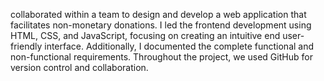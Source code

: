 collaborated within a team to design and develop a web application that facilitates
non-monetary donations. I led the frontend development using HTML, CSS, and
JavaScript, focusing on creating an intuitive end user-friendly interface.
Additionally, I documented the complete functional and non-functional
requirements. Throughout the project, we used GitHub for version control and
collaboration.
